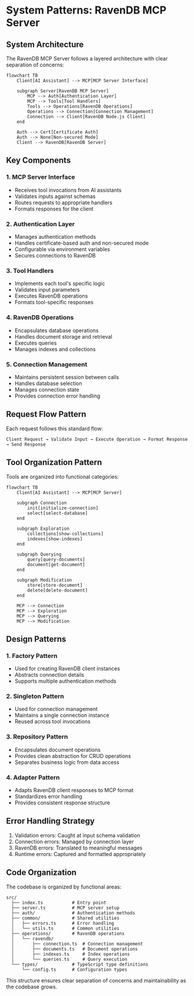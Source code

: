 # System Patterns: RavenDB MCP Server

## System Architecture

The RavenDB MCP Server follows a layered architecture with clear separation of concerns:

```mermaid
flowchart TB
    Client[AI Assistant] --> MCP[MCP Server Interface]
    
    subgraph Server[RavenDB MCP Server]
        MCP --> Auth[Authentication Layer]
        MCP --> Tools[Tool Handlers]
        Tools --> Operations[RavenDB Operations]
        Operations --> Connection[Connection Management]
        Connection --> Client[RavenDB Node.js Client]
    end
    
    Auth --> Cert[Certificate Auth]
    Auth --> None[Non-secured Mode]
    Client --> RavenDB[RavenDB Server]
```

## Key Components

### 1. MCP Server Interface

- Receives tool invocations from AI assistants
- Validates inputs against schemas
- Routes requests to appropriate handlers
- Formats responses for the client

### 2. Authentication Layer

- Manages authentication methods
- Handles certificate-based auth and non-secured mode
- Configurable via environment variables
- Secures connections to RavenDB

### 3. Tool Handlers

- Implements each tool's specific logic
- Validates input parameters
- Executes RavenDB operations
- Formats tool-specific responses

### 4. RavenDB Operations

- Encapsulates database operations
- Handles document storage and retrieval
- Executes queries
- Manages indexes and collections

### 5. Connection Management

- Maintains persistent session between calls
- Handles database selection
- Manages connection state
- Provides connection error handling

## Request Flow Pattern

Each request follows this standard flow:

```
Client Request → Validate Input → Execute Operation → Format Response → Send Response
```

## Tool Organization Pattern

Tools are organized into functional categories:

```mermaid
flowchart TB
    Client[AI Assistant] --> MCP[MCP Server]
    
    subgraph Connection
        init[initialize-connection]
        select[select-database]
    end
    
    subgraph Exploration
        collections[show-collections]
        indexes[show-indexes]
    end
    
    subgraph Querying
        query[query-documents]
        document[get-document]
    end
    
    subgraph Modification
        store[store-document]
        delete[delete-document]
    end
    
    MCP --> Connection
    MCP --> Exploration
    MCP --> Querying
    MCP --> Modification
```

## Design Patterns

### 1. Factory Pattern

- Used for creating RavenDB client instances
- Abstracts connection details
- Supports multiple authentication methods

### 2. Singleton Pattern

- Used for connection management
- Maintains a single connection instance
- Reused across tool invocations

### 3. Repository Pattern

- Encapsulates document operations
- Provides clean abstraction for CRUD operations
- Separates business logic from data access

### 4. Adapter Pattern

- Adapts RavenDB client responses to MCP format
- Standardizes error handling
- Provides consistent response structure

## Error Handling Strategy

1. Validation errors: Caught at input schema validation
2. Connection errors: Managed by connection layer
3. RavenDB errors: Translated to meaningful messages
4. Runtime errors: Captured and formatted appropriately

## Code Organization

The codebase is organized by functional areas:

```
src/
  ├── index.ts           # Entry point
  ├── server.ts          # MCP server setup
  ├── auth/              # Authentication methods
  ├── common/            # Shared utilities
  │   ├── errors.ts      # Error handling
  │   └── utils.ts       # Common utilities
  ├── operations/        # RavenDB operations
  │   └── ravendb/
  │       ├── connection.ts  # Connection management
  │       ├── documents.ts   # Document operations
  │       ├── indexes.ts     # Index operations
  │       └── queries.ts     # Query execution
  └── types/             # TypeScript type definitions
      └── config.ts      # Configuration types
```

This structure ensures clear separation of concerns and maintainability as the codebase grows.

